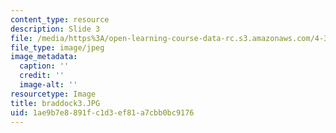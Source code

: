 ```yaml
---
content_type: resource
description: Slide 3
file: /media/https%3A/open-learning-course-data-rc.s3.amazonaws.com/4-341-introduction-to-photography-fall-2002/1ae9b7e8891fc1d3ef81a7cbb0bc9176_braddock3.JPG
file_type: image/jpeg
image_metadata:
  caption: ''
  credit: ''
  image-alt: ''
resourcetype: Image
title: braddock3.JPG
uid: 1ae9b7e8-891f-c1d3-ef81-a7cbb0bc9176
---
```

